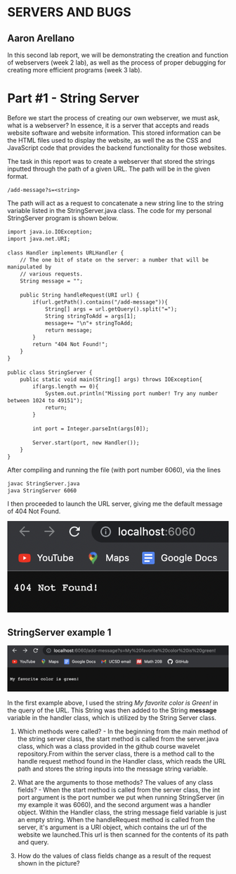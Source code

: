 # SERVERS AND BUGS 
## Aaron Arellano

In this second lab report, we will be demonstrating the creation and function of webservers (week 2 lab), as well as the process of proper debugging for 
creating more efficient programs (week 3 lab). 

# Part #1 - String Server

Before we start the process of creating our own webserver, we must ask, what is a webserver? In essence, it is a server that accepts and reads 
website software and website information. This stored information can be the HTML files used to display the website, as well the as the CSS and
JavaScript code that provides the backend functionality for those websites.

The task in this report was to create a webserver that stored the strings inputted through the path of a given URL. The path will be in the given format.

```
/add-message?s=<string>
```

The path will act as a request to concatenate a new string line to the string variable listed in the StringServer.java class.
The code for my personal StringServer program is shown below.

```
import java.io.IOException;
import java.net.URI;

class Handler implements URLHandler {
    // The one bit of state on the server: a number that will be manipulated by
    // various requests.
    String message = "";

    public String handleRequest(URI url) {
        if(url.getPath().contains("/add-message")){
            String[] args = url.getQuery().split("=");
            String stringToAdd = args[1];
            message+= "\n"+ stringToAdd;
            return message;
        }
        return "404 Not Found!";
    }
}

public class StringServer {
    public static void main(String[] args) throws IOException{
        if(args.length == 0){
            System.out.println("Missing port number! Try any number between 1024 to 49151");
            return;
        }

        int port = Integer.parseInt(args[0]);

        Server.start(port, new Handler());
    }
}

```

After compiling and running the file (with port number 6060), via the lines
```
javac StringServer.java
java StringServer 6060
```
I then proceeded to launch the URL server, giving me the default message of 404 Not Found.

![Image](StringServerDefault.png)

## StringServer example 1

![Image](StringServer1.png)

In the first example above, I used the string *My favorite color is Green!* in the query of the URL. This String was then added to the String **message**
variable in the handler class, which is utilized by the String Server class.

1. Which methods were called? - In the beginning from the main method of the string server class, the start method is called from the server.java class, which
was a class provided in the github course wavelet repository.From within the server class, there is a method call to the handle request method found 
in the Handler class, which reads the URL path and stores the string inputs into the message string variable.

2. What are the arguments to those methods? The values of any class fields? - When the start method is called from the server class, the int port
argument is the port number we put when running StringServer (in my example it was 6060), and the second argument was a handler object. Within
the Handler class, the string message field variable is just an empty string. When the handleRequest method is called from the server, it's argument is
a URI object, which contains the url of the website we launched.This url is then scanned for the contents of its path and query.

3. How do the values of class fields change as a result of the request shown in the picture? 
